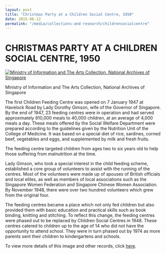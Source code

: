 ```yaml
---
layout: post
title: "Christmas Party at a Children Social Centre, 1950"
date: 2015-06-12
permalink: "/media/collections-and-research/childrensocialcentre"
---
```


# CHRISTMAS PARTY AT A CHILDREN SOCIAL CENTRE, 1950

[![Ministry of Information and The Arts Collection, National Archives of Singapore](http://www.nas.gov.sg/blogs/archivistpick/wp-content/uploads/2015/06/2015-06-12-L.jpg)](http://www.nas.gov.sg/blogs/archivistpick/wp-content/uploads/2015/06/2015-06-12-L.jpg)

Ministry of Information and The Arts Collection, National Archives of Singapore

The first Children Feeding Centre was opened on 7 January 1947 at Havelock Road by Lady Dorothy Gimson, wife of the Governor of Singapore. By the end of 1947, 23 feeding centres were in operation and had served approximately 810,000 meals to 40,000 children, at an average of 4,000 meals a day. These meals offered by the Social Welfare Department were prepared according to the guidelines given by the Nutrition Unit of the College of Medicine. It was based on a special diet of rice, sardines, corned beef, vegetables and eggs, and supplemented by milk and fresh fruits.

The feeding centre targeted children from ages two to six years old to help those suffering from malnutrition at the time.

Lady Gimson, who took a special interest in the child feeding scheme, established a core group of volunteers to assist with the running of the centres. Most of the volunteers were made up of spouses of British officials and local elites, as well as members of local associations such as the Singapore Women Federation and Singapore Chinese Women Association. By November 1948, there were over two hundred volunteers which grew from the original four.

The feeding centres became a place which not only fed children but also provided them with basic education and practical skills such as book binding, knitting and stitching. To reflect this change, the feeding centres were phased out to be replaced by Children Social Centres in 1948. These centres catered to children up to the age of 14 who did not have the opportunity to attend school. They were in turn phased out by 1974 as more parents sent their children to kindergartens and schools.

To view more details of this image and other records, click [here](http://www.nas.gov.sg/archivesonline/photographs/record-details/b1022da2-1161-11e3-83d5-0050568939ad).